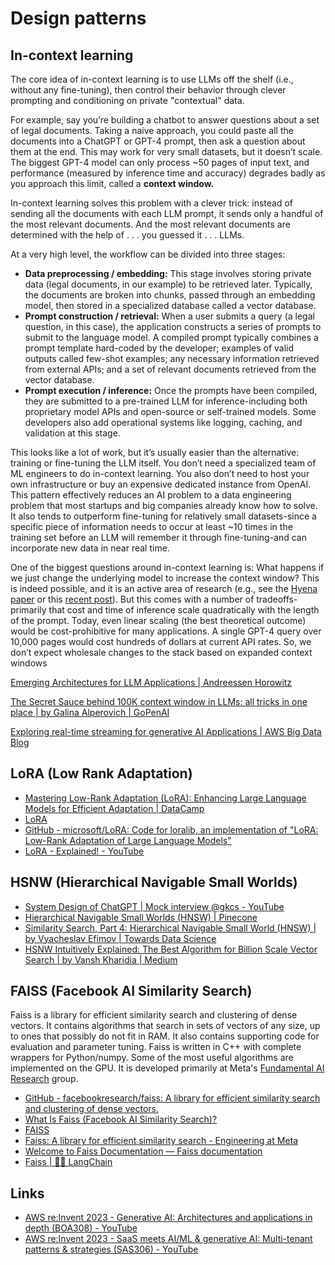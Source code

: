 # Design patterns

## In-context learning

The core idea of in-context learning is to use LLMs off the shelf (i.e., without any fine-tuning), then control their behavior through clever prompting and conditioning on private "contextual" data.

For example, say you’re building a chatbot to answer questions about a set of legal documents. Taking a naive approach, you could paste all the documents into a ChatGPT or GPT-4 prompt, then ask a question about them at the end. This may work for very small datasets, but it doesn’t scale. The biggest GPT-4 model can only process ~50 pages of input text, and performance (measured by inference time and accuracy) degrades badly as you approach this limit, called a **context window.**

In-context learning solves this problem with a clever trick: instead of sending all the documents with each LLM prompt, it sends only a handful of the most relevant documents. And the most relevant documents are determined with the help of . . . you guessed it . . . LLMs.

At a very high level, the workflow can be divided into three stages:

- **Data preprocessing / embedding:** This stage involves storing private data (legal documents, in our example) to be retrieved later. Typically, the documents are broken into chunks, passed through an embedding model, then stored in a specialized database called a vector database.
- **Prompt construction / retrieval:** When a user submits a query (a legal question, in this case), the application constructs a series of prompts to submit to the language model. A compiled prompt typically combines a prompt template hard-coded by the developer; examples of valid outputs called few-shot examples; any necessary information retrieved from external APIs; and a set of relevant documents retrieved from the vector database.
- **Prompt execution / inference:** Once the prompts have been compiled, they are submitted to a pre-trained LLM for inference-including both proprietary model APIs and open-source or self-trained models. Some developers also add operational systems like logging, caching, and validation at this stage.

This looks like a lot of work, but it’s usually easier than the alternative: training or fine-tuning the LLM itself. You don’t need a specialized team of ML engineers to do in-context learning. You also don’t need to host your own infrastructure or buy an expensive dedicated instance from OpenAI. This pattern effectively reduces an AI problem to a data engineering problem that most startups and big companies already know how to solve. It also tends to outperform fine-tuning for relatively small datasets-since a specific piece of information needs to occur at least ~10 times in the training set before an LLM will remember it through fine-tuning-and can incorporate new data in near real time.

One of the biggest questions around in-context learning is: What happens if we just change the underlying model to increase the context window? This is indeed possible, and it is an active area of research (e.g., see the [Hyena paper](https://arxiv.org/abs/2302.10866) or this [recent post](https://blog.gopenai.com/how-to-speed-up-llms-and-use-100k-context-window-all-tricks-in-one-place-ffd40577b4c)). But this comes with a number of tradeoffs-primarily that cost and time of inference scale quadratically with the length of the prompt. Today, even linear scaling (the best theoretical outcome) would be cost-prohibitive for many applications. A single GPT-4 query over 10,000 pages would cost hundreds of dollars at current API rates. So, we don’t expect wholesale changes to the stack based on expanded context windows

[Emerging Architectures for LLM Applications | Andreessen Horowitz](https://a16z.com/2023/06/20/emerging-architectures-for-llm-applications/)

[The Secret Sauce behind 100K context window in LLMs: all tricks in one place | by Galina Alperovich | GoPenAI](https://blog.gopenai.com/how-to-speed-up-llms-and-use-100k-context-window-all-tricks-in-one-place-ffd40577b4c)

[Exploring real-time streaming for generative AI Applications | AWS Big Data Blog](https://aws.amazon.com/blogs/big-data/exploring-real-time-streaming-for-generative-ai-applications/)

## LoRA (Low Rank Adaptation)

- [Mastering Low-Rank Adaptation (LoRA): Enhancing Large Language Models for Efficient Adaptation | DataCamp](https://www.datacamp.com/tutorial/mastering-low-rank-adaptation-lora-enhancing-large-language-models-for-efficient-adaptation)
- [LoRA](https://huggingface.co/docs/diffusers/main/en/training/lora)
- [GitHub - microsoft/LoRA: Code for loralib, an implementation of "LoRA: Low-Rank Adaptation of Large Language Models"](https://github.com/microsoft/LoRA)
- [LoRA - Explained! - YouTube](https://www.youtube.com/watch?v=Bq9zqTJDsjg)

## HSNW (Hierarchical Navigable Small Worlds)

- [System Design of ChatGPT | Mock interview @gkcs - YouTube](https://www.youtube.com/watch?v=H9Qdm8_JBAs)
- [Hierarchical Navigable Small Worlds (HNSW) | Pinecone](https://www.pinecone.io/learn/series/faiss/hnsw/)
- [Similarity Search, Part 4: Hierarchical Navigable Small World (HNSW) | by Vyacheslav Efimov | Towards Data Science](https://towardsdatascience.com/similarity-search-part-4-hierarchical-navigable-small-world-hnsw-2aad4fe87d37)
- [HSNW Intuitively Explained: The Best Algorithm for Billion Scale Vector Search | by Vansh Kharidia | Medium](https://medium.com/@vanshkharidia7/hsnw-intuitively-explained-the-best-algorithm-for-billion-scale-vector-search-540527e5278e)

## FAISS (Facebook AI Similarity Search)

Faiss is a library for efficient similarity search and clustering of dense vectors. It contains algorithms that search in sets of vectors of any size, up to ones that possibly do not fit in RAM. It also contains supporting code for evaluation and parameter tuning. Faiss is written in C++ with complete wrappers for Python/numpy. Some of the most useful algorithms are implemented on the GPU. It is developed primarily at Meta's [Fundamental AI Research](https://ai.facebook.com/) group.

- [GitHub - facebookresearch/faiss: A library for efficient similarity search and clustering of dense vectors.](https://github.com/facebookresearch/faiss)
- [What Is Faiss (Facebook AI Similarity Search)?](https://www.datacamp.com/blog/faiss-facebook-ai-similarity-search)
- [FAISS](https://ai.meta.com/tools/faiss/)
- [Faiss: A library for efficient similarity search - Engineering at Meta](https://engineering.fb.com/2017/03/29/data-infrastructure/faiss-a-library-for-efficient-similarity-search/)
- [Welcome to Faiss Documentation — Faiss documentation](https://faiss.ai/index.html)
- [Faiss | 🦜️🔗 LangChain](https://python.langchain.com/docs/integrations/vectorstores/faiss/)

## Links

- [AWS re:Invent 2023 - Generative AI: Architectures and applications in depth (BOA308) - YouTube](https://www.youtube.com/watch?v=aEA6X_IElpc)
- [AWS re:Invent 2023 - SaaS meets AI/ML & generative AI: Multi-tenant patterns & strategies (SAS306) - YouTube](https://www.youtube.com/watch?v=oBhP44wowoY)
